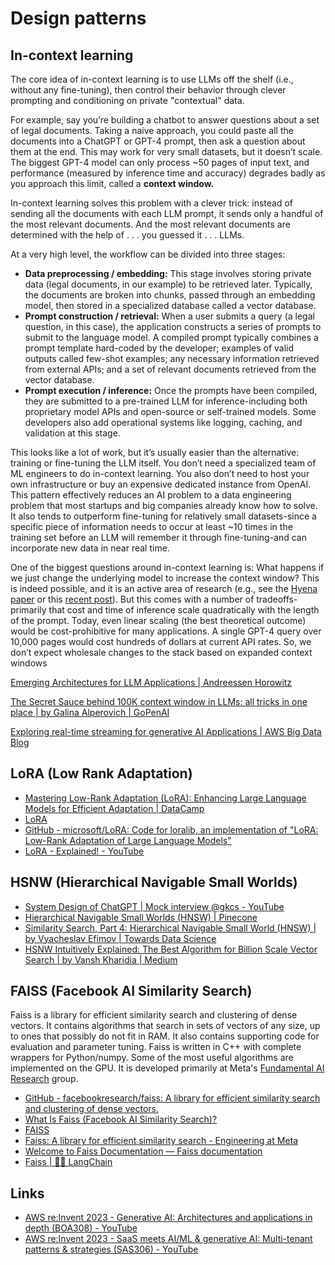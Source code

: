 # Design patterns

## In-context learning

The core idea of in-context learning is to use LLMs off the shelf (i.e., without any fine-tuning), then control their behavior through clever prompting and conditioning on private "contextual" data.

For example, say you’re building a chatbot to answer questions about a set of legal documents. Taking a naive approach, you could paste all the documents into a ChatGPT or GPT-4 prompt, then ask a question about them at the end. This may work for very small datasets, but it doesn’t scale. The biggest GPT-4 model can only process ~50 pages of input text, and performance (measured by inference time and accuracy) degrades badly as you approach this limit, called a **context window.**

In-context learning solves this problem with a clever trick: instead of sending all the documents with each LLM prompt, it sends only a handful of the most relevant documents. And the most relevant documents are determined with the help of . . . you guessed it . . . LLMs.

At a very high level, the workflow can be divided into three stages:

- **Data preprocessing / embedding:** This stage involves storing private data (legal documents, in our example) to be retrieved later. Typically, the documents are broken into chunks, passed through an embedding model, then stored in a specialized database called a vector database.
- **Prompt construction / retrieval:** When a user submits a query (a legal question, in this case), the application constructs a series of prompts to submit to the language model. A compiled prompt typically combines a prompt template hard-coded by the developer; examples of valid outputs called few-shot examples; any necessary information retrieved from external APIs; and a set of relevant documents retrieved from the vector database.
- **Prompt execution / inference:** Once the prompts have been compiled, they are submitted to a pre-trained LLM for inference-including both proprietary model APIs and open-source or self-trained models. Some developers also add operational systems like logging, caching, and validation at this stage.

This looks like a lot of work, but it’s usually easier than the alternative: training or fine-tuning the LLM itself. You don’t need a specialized team of ML engineers to do in-context learning. You also don’t need to host your own infrastructure or buy an expensive dedicated instance from OpenAI. This pattern effectively reduces an AI problem to a data engineering problem that most startups and big companies already know how to solve. It also tends to outperform fine-tuning for relatively small datasets-since a specific piece of information needs to occur at least ~10 times in the training set before an LLM will remember it through fine-tuning-and can incorporate new data in near real time.

One of the biggest questions around in-context learning is: What happens if we just change the underlying model to increase the context window? This is indeed possible, and it is an active area of research (e.g., see the [Hyena paper](https://arxiv.org/abs/2302.10866) or this [recent post](https://blog.gopenai.com/how-to-speed-up-llms-and-use-100k-context-window-all-tricks-in-one-place-ffd40577b4c)). But this comes with a number of tradeoffs-primarily that cost and time of inference scale quadratically with the length of the prompt. Today, even linear scaling (the best theoretical outcome) would be cost-prohibitive for many applications. A single GPT-4 query over 10,000 pages would cost hundreds of dollars at current API rates. So, we don’t expect wholesale changes to the stack based on expanded context windows

[Emerging Architectures for LLM Applications | Andreessen Horowitz](https://a16z.com/2023/06/20/emerging-architectures-for-llm-applications/)

[The Secret Sauce behind 100K context window in LLMs: all tricks in one place | by Galina Alperovich | GoPenAI](https://blog.gopenai.com/how-to-speed-up-llms-and-use-100k-context-window-all-tricks-in-one-place-ffd40577b4c)

[Exploring real-time streaming for generative AI Applications | AWS Big Data Blog](https://aws.amazon.com/blogs/big-data/exploring-real-time-streaming-for-generative-ai-applications/)

## LoRA (Low Rank Adaptation)

- [Mastering Low-Rank Adaptation (LoRA): Enhancing Large Language Models for Efficient Adaptation | DataCamp](https://www.datacamp.com/tutorial/mastering-low-rank-adaptation-lora-enhancing-large-language-models-for-efficient-adaptation)
- [LoRA](https://huggingface.co/docs/diffusers/main/en/training/lora)
- [GitHub - microsoft/LoRA: Code for loralib, an implementation of "LoRA: Low-Rank Adaptation of Large Language Models"](https://github.com/microsoft/LoRA)
- [LoRA - Explained! - YouTube](https://www.youtube.com/watch?v=Bq9zqTJDsjg)

## HSNW (Hierarchical Navigable Small Worlds)

- [System Design of ChatGPT | Mock interview @gkcs - YouTube](https://www.youtube.com/watch?v=H9Qdm8_JBAs)
- [Hierarchical Navigable Small Worlds (HNSW) | Pinecone](https://www.pinecone.io/learn/series/faiss/hnsw/)
- [Similarity Search, Part 4: Hierarchical Navigable Small World (HNSW) | by Vyacheslav Efimov | Towards Data Science](https://towardsdatascience.com/similarity-search-part-4-hierarchical-navigable-small-world-hnsw-2aad4fe87d37)
- [HSNW Intuitively Explained: The Best Algorithm for Billion Scale Vector Search | by Vansh Kharidia | Medium](https://medium.com/@vanshkharidia7/hsnw-intuitively-explained-the-best-algorithm-for-billion-scale-vector-search-540527e5278e)

## FAISS (Facebook AI Similarity Search)

Faiss is a library for efficient similarity search and clustering of dense vectors. It contains algorithms that search in sets of vectors of any size, up to ones that possibly do not fit in RAM. It also contains supporting code for evaluation and parameter tuning. Faiss is written in C++ with complete wrappers for Python/numpy. Some of the most useful algorithms are implemented on the GPU. It is developed primarily at Meta's [Fundamental AI Research](https://ai.facebook.com/) group.

- [GitHub - facebookresearch/faiss: A library for efficient similarity search and clustering of dense vectors.](https://github.com/facebookresearch/faiss)
- [What Is Faiss (Facebook AI Similarity Search)?](https://www.datacamp.com/blog/faiss-facebook-ai-similarity-search)
- [FAISS](https://ai.meta.com/tools/faiss/)
- [Faiss: A library for efficient similarity search - Engineering at Meta](https://engineering.fb.com/2017/03/29/data-infrastructure/faiss-a-library-for-efficient-similarity-search/)
- [Welcome to Faiss Documentation — Faiss documentation](https://faiss.ai/index.html)
- [Faiss | 🦜️🔗 LangChain](https://python.langchain.com/docs/integrations/vectorstores/faiss/)

## Links

- [AWS re:Invent 2023 - Generative AI: Architectures and applications in depth (BOA308) - YouTube](https://www.youtube.com/watch?v=aEA6X_IElpc)
- [AWS re:Invent 2023 - SaaS meets AI/ML & generative AI: Multi-tenant patterns & strategies (SAS306) - YouTube](https://www.youtube.com/watch?v=oBhP44wowoY)
